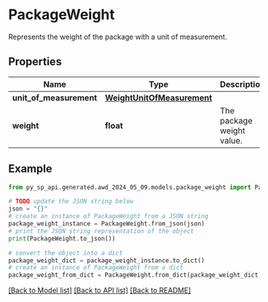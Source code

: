 # PackageWeight

Represents the weight of the package with a unit of measurement.

## Properties

Name | Type | Description | Notes
------------ | ------------- | ------------- | -------------
**unit_of_measurement** | [**WeightUnitOfMeasurement**](WeightUnitOfMeasurement.md) |  | 
**weight** | **float** | The package weight value. | 

## Example

```python
from py_sp_api.generated.awd_2024_05_09.models.package_weight import PackageWeight

# TODO update the JSON string below
json = "{}"
# create an instance of PackageWeight from a JSON string
package_weight_instance = PackageWeight.from_json(json)
# print the JSON string representation of the object
print(PackageWeight.to_json())

# convert the object into a dict
package_weight_dict = package_weight_instance.to_dict()
# create an instance of PackageWeight from a dict
package_weight_from_dict = PackageWeight.from_dict(package_weight_dict)
```
[[Back to Model list]](../README.md#documentation-for-models) [[Back to API list]](../README.md#documentation-for-api-endpoints) [[Back to README]](../README.md)


